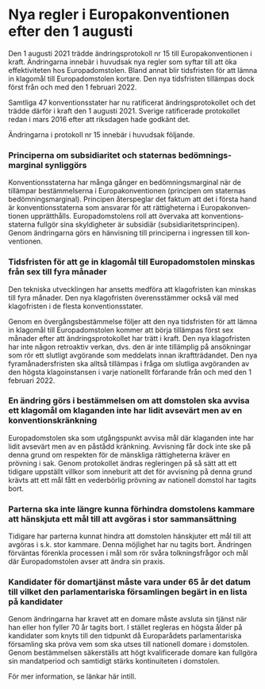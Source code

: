 # Nya regler i Europakonventionen efter den 1 augusti

Den 1 augusti 2021 trädde ändrings­protokoll nr 15 till Europa­konventionen i kraft. Ändringarna innebär i huvudsak nya regler som syftar till att öka effekti­viteten hos Europa­domstolen. Bland annat blir tids­fristen för att lämna in klagomål till Europa­domstolen kortare. Den nya tids­fristen tillämpas dock först från och med den 1 februari 2022\.


Samtliga 47 konventionsstater har nu ratificerat ändrings­proto­kollet och det trädde därför i kraft den 1 augusti 2021\. Sverige ratificerade proto­kollet redan i mars 2016 efter att riksdagen hade godkänt det.

Ändringarna i protokoll nr 15 innebär i huvudsak följande.

### Principerna om subsidiaritet och staternas bedömnings­marginal synliggörs

Konventions­staterna har många gånger en bedömnings­marginal när de tillämpar bestäm­melserna i Europa­konven­tionen (principen om staternas bedömnings­marginal). Principen återspeglar det faktum att det i första hand är konventions­staterna som ansvarar för att rättig­heterna i Europa­konven­tionen upp­rätt­hålls. Europa­dom­stolens roll att övervaka att kon­ven­tions­staterna fullgör sina skyldig­heter är subsidiär (sub­sidiaritets­principen). Genom ändringarna görs en hän­visning till principerna i ingressen till kon­ven­tionen.

### Tidsfristen för att ge in klagomål till Europa­domstolen minskas från sex till fyra månader

Den tekniska utveck­lingen har ansetts medföra att klago­fristen kan minskas till fyra månader. Den nya klago­fristen överens­stämmer också väl med klago­fristen i de flesta konven­tionsstater.

Genom en övergångs­bestäm­melse följer att den nya tids­fristen för att lämna in klagomål till Europa­domstolen kommer att börja tillämpas först sex månader efter att ändrings­proto­kollet har trätt i kraft. Den nya klago­fristen har inte någon retro­aktiv verkan, dvs. den är inte tillämplig på ansök­ningar som rör ett slutligt avgörande som med­delats innan ikraft­trädandet. Den nya fyra­månaders­fristen ska alltså tillämpas i fråga om slutliga avgöranden av den högsta klago­instansen i varje nationellt förfarande från och med den 1 februari 2022\.

### En ändring görs i bestäm­melsen om att domstolen ska avvisa ett klagomål om klaganden inte har lidit avsevärt men av en kon­ven­tions­kränkning

Europa­domstolen ska som utgångs­punkt avvisa mål där klaganden inte har lidit avsevärt men av en påstådd kränkning. Avvisning får dock inte ske på denna grund om respekten för de mänsk­liga rättig­heterna kräver en prövning i sak. Genom proto­kollet ändras regleringen på så sätt att ett tidigare uppställt villkor som inne­burit att det för avvisning på denna grund krävts att ett mål fått en veder­börlig prövning av nationell domstol har tagits bort.

### Parterna ska inte längre kunna förhindra domstolens kammare att hänskjuta ett mål till att avgöras i stor samman­sättning

Tidigare har parterna kunnat hindra att dom­stolen hänskjuter ett mål till att avgöras i s.k. stor kammare. Denna möjlighet har nu tagits bort. Ändringen förväntas förenkla processen i mål som rör svåra tolknings­frågor och mål där Europa­domstolen avser att ändra sin praxis.

### Kandidater för domartjänst måste vara under 65 år det datum till vilket den parlamenta­riska församlingen begärt in en lista på kandidater

Genom ändringarna har kravet att en domare måste avsluta sin tjänst när han eller hon fyller 70 år tagits bort. I stället regleras en högsta ålder på kandidater som knyts till den tidpunkt då Europa­rådets parlamenta­riska församling ska pröva vem som ska utses till nationell domare i domstolen. Genom bestäm­melsen säkerställs att högt kvali­ficerade domare kan fullgöra sin mandat­period och samtidigt stärks kontinuiteten i domstolen.

För mer information, se länkar här intill.
